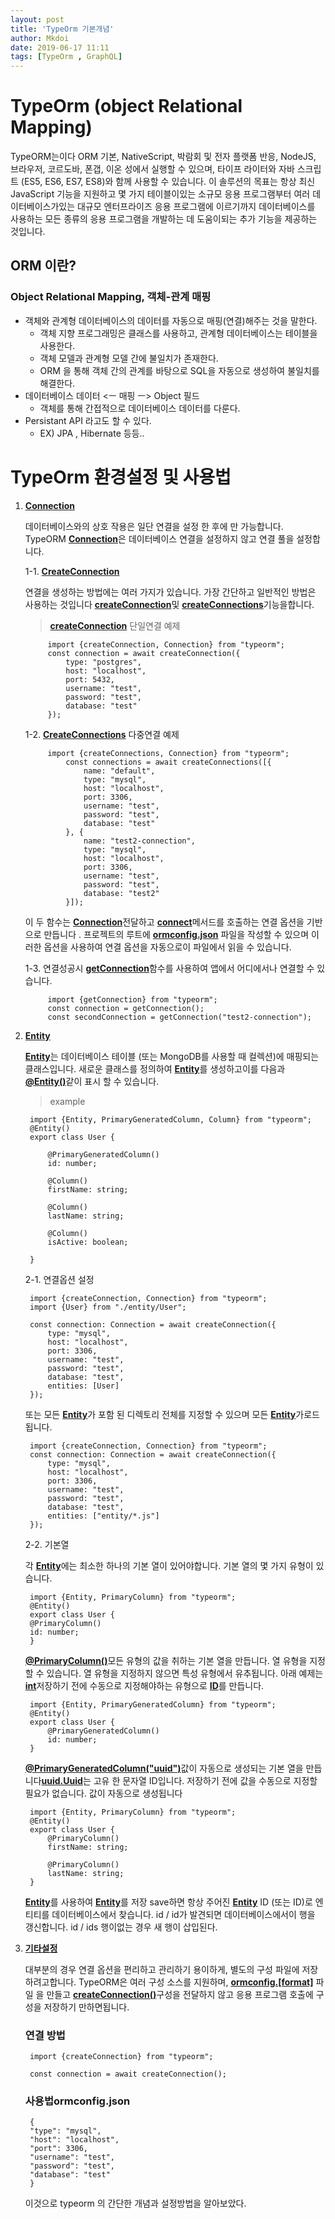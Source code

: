 ```yaml
---
layout: post
title: 'TypeOrm 기본개념'
author: Mkdoi
date: 2019-06-17 11:11
tags: [TypeOrm , GraphQL]
---
```

# TypeOrm (object Relational Mapping)
TypeORM는이다 ORM 기본, NativeScript, 박람회 및 전자 플랫폼 반응, NodeJS, 브라우저, 코르도바, 폰갭, 이온 성에서 실행할 수 있으며, 타이프 라이터와 자바 스크립트 (ES5, ES6, ES7, ES8)와 함께 사용할 수 있습니다. 이 솔루션의 목표는 항상 최신 JavaScript 기능을 지원하고 몇 가지 테이블이있는 소규모 응용 프로그램부터 여러 데이터베이스가있는 대규모 엔터프라이즈 응용 프로그램에 이르기까지 데이터베이스를 사용하는 모든 종류의 응용 프로그램을 개발하는 데 도움이되는 추가 기능을 제공하는 것입니다.

## ORM 이란?
### Object Relational Mapping, 객체-관계 매핑
* 객체와 관계형 데이터베이스의 데이터를 자동으로 매핑(연결)해주는 것을 말한다.
    * 객체 지향 프로그래밍은 클래스를 사용하고, 관계형 데이터베이스는 테이블을 사용한다.
    * 객체 모델과 관계형 모델 간에 불일치가 존재한다.
    * ORM 을 통해 객체 간의 관계를 바탕으로 SQL을 자동으로 생성하여 불일치를 해결한다.
* 데이터베이스 데이터 <ㅡ 매핑 ㅡ> Object 필드
    * 객체를 통해 간접적으로 데이터베이스 데이터를 다룬다.
* Persistant API 라고도 할 수 있다.
    * EX) JPA , Hibernate 등등..


# TypeOrm 환경설정 및 사용법

1. [**Connection**]()

    데이터베이스와의 상호 작용은 일단 연결을 설정 한 후에 만 ​​가능합니다. TypeORM [**Connection**]()은 데이터베이스 연결을 설정하지 않고 연결 풀을 설정합니다. 

    1-1. [**CreateConnection**]()

    연결을 생성하는 방법에는 여러 가지가 있습니다. 가장 간단하고 일반적인 방법은 사용하는 것입니다 [**createConnection**]()및 [**createConnections**]()기능을합니다.
    > [**createConnection**]() 단일연결 예제

            import {createConnection, Connection} from "typeorm";
            const connection = await createConnection({
                type: "postgres",
                host: "localhost",
                port: 5432,
                username: "test",
                password: "test",
                database: "test"
            });
    1-2. [**CreateConnections**]() 다중연결 예제

            import {createConnections, Connection} from "typeorm";
                const connections = await createConnections([{
                    name: "default",
                    type: "mysql",
                    host: "localhost",
                    port: 3306,
                    username: "test",
                    password: "test",
                    database: "test"
                }, {
                    name: "test2-connection",
                    type: "mysql",
                    host: "localhost",
                    port: 3306,
                    username: "test",
                    password: "test",
                    database: "test2"
                }]);

    이 두 함수는 [**Connection**]()전달하고 [**connect**]()메서드를 호출하는 연결 옵션을 기반으로 만듭니다 . 프로젝트의 루트에 [**ormconfig.json**]() 파일을 작성할 수 있으며 이러한 옵션을 사용하여 연결 옵션을 자동으로이 파일에서 읽을 수 있습니다.

    1-3. 연결성공시 [**getConnection**]()함수를 사용하여             앱에서 어디에서나 연결할 수 있습니다.

            import {getConnection} from "typeorm";
            const connection = getConnection();
            const secondConnection = getConnection("test2-connection");

2. [**Entity**]()

    [**Entity**]()는 데이터베이스 테이블 (또는 MongoDB를 사용할 때 컬렉션)에 매핑되는 클래스입니다. 새로운 클래스를 정의하여 [**Entity**]()를 생성하고이를 다음과 [**@Entity()**]()같이 표시 할 수 있습니다.
    >example

        import {Entity, PrimaryGeneratedColumn, Column} from "typeorm";
        @Entity()
        export class User {

            @PrimaryGeneratedColumn()
            id: number;

            @Column()
            firstName: string;

            @Column()
            lastName: string;

            @Column()
            isActive: boolean;

        }
    2-1. 연결옵션 설정

        import {createConnection, Connection} from "typeorm";
        import {User} from "./entity/User";

        const connection: Connection = await createConnection({
            type: "mysql",
            host: "localhost",
            port: 3306,
            username: "test",
            password: "test",
            database: "test",
            entities: [User]
        });
    또는 모든 [**Entity**]()가 포함 된 디렉토리 전체를 지정할 수 있으며 모든 [**Entity**]()가로드됩니다.

        import {createConnection, Connection} from "typeorm";
        const connection: Connection = await createConnection({
            type: "mysql",
            host: "localhost",
            port: 3306,
            username: "test",
            password: "test",
            database: "test",
            entities: ["entity/*.js"]
        });

    2-2. 기본열 

    각 [**Entity**]()에는 최소한 하나의 기본 열이 있어야합니다. 기본 열의 몇 가지 유형이 있습니다.

        import {Entity, PrimaryColumn} from "typeorm";
        @Entity()
        export class User {
        @PrimaryColumn()
        id: number;
        }
    [**@PrimaryColumn()**]()모든 유형의 값을 취하는 기본 열을   만듭니다. 열 유형을 지정할 수 있습니다. 열 유형을 지정하지 않으면 특성 유형에서 유추됩니다. 아래 예제는 [**int**]()저장하기 전에 수동으로 지정해야하는 유형으로 [**ID**]()를 만듭니다.

        import {Entity, PrimaryGeneratedColumn} from "typeorm";
        @Entity()
        export class User {
            @PrimaryGeneratedColumn()
            id: number;
        }
    [**@PrimaryGeneratedColumn("uuid")**]()값이 자동으로 생성되는 기본 열을 만듭니다[**uuid.Uuid**]()는 고유 한 문자열 ID입니다. 저장하기 전에 값을 수동으로 지정할 필요가 없습니다. 값이 자동으로 생성됩니다

        import {Entity, PrimaryColumn} from "typeorm";
        @Entity()
        export class User {
            @PrimaryColumn()
            firstName: string;

            @PrimaryColumn()
            lastName: string;
        }
    [**Entity**]()를 사용하여 [**Entity**]()를 저장 save하면 항상 주어진 [**Entity**]() ID (또는 ID)로 엔티티를 데이터베이스에서 찾습니다. id / id가 발견되면 데이터베이스에서이 행을 갱신합니다. id / ids 행이없는 경우 새 행이 삽입된다.


3. [**기타설정**]()

    대부분의 경우 연결 옵션을  편리하고 관리하기 용이하게, 별도의 구성 파일에 저장하려고합니다. TypeORM은 여러 구성 소스를 지원하며, [**ormconfig.[format]**]() 파일 을 만들고 [**createConnection()**]()구성을 전달하지 않고 응용 프로그램 호출에 구성을 저장하기 만하면됩니다.

    ### 연결 방법
    
        import {createConnection} from "typeorm";
        
        const connection = await createConnection();
    
    ### 사용법ormconfig.json

        {
        "type": "mysql",
        "host": "localhost",
        "port": 3306,
        "username": "test",
        "password": "test",
        "database": "test"
        }

    이것으로 typeorm 의 간단한 개념과 설정방법을 알아보았다.





